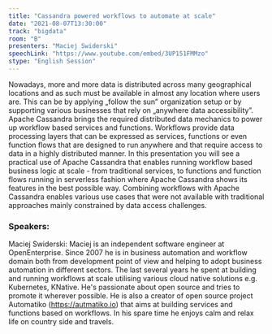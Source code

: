 ```yaml
---
title: "Cassandra powered workflows to automate at scale"
date: "2021-08-07T13:30:00" 
track: "bigdata"
room: "B"
presenters: "Maciej Swiderski"
speechLink: "https://www.youtube.com/embed/3UP151FMMzo"
stype: "English Session"
---
```

Nowadays, more and more data is distributed across many geographical locations and as such must be available in almost any location where users are. This can be by applying „follow the sun” organization setup or by supporting various businesses that rely on „anywhere data accessibility”. Apache Cassandra brings the required distributed data mechanics to power up workflow based services and functions. Workflows provide data processing layers that can be expressed as services, functions or even function flows that are designed to run anywhere and that require access to data in a highly distributed manner. 
 In this presentation you will see a practical use of Apache Cassandra that enables running workflow based business logic at scale - from traditional services, to functions and function flows running in serverless fashion where Apache Cassandra shows its features in the best possible way. Combining workflows with Apache Cassandra enables various use cases that were not available with traditional approaches mainly constrained by data access challenges.
 ### Speakers: 
 Maciej Swiderski: Maciej is an independent software engineer at OpenEnterprise. Since 2007 he is in business automation and workflow domain both from development point of view and helping to adopt business automation in different sectors. The last several years he spent at building and running workflows at scale utilising various cloud native solutions e.g. Kubernetes, KNative. He's passionate about open source and tries to promote it wherever possible. He is also a creator of open source project Automatiko (https://autmatiko.io) that aims at building services and functions based on workflows. In his spare time he enjoys calm and relax life on country side and travels.